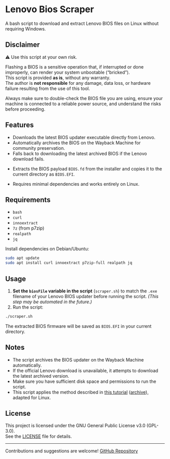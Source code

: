 # Lenovo Bios Scraper

A bash script to download and extract Lenovo BIOS files on Linux without requiring Windows.

## Disclaimer

⚠️ Use this script at your own risk.

Flashing a BIOS is a sensitive operation that, if interrupted or done improperly, can render your system unbootable (“bricked”).<br>
This script is provided **as is**, without any warranty.<br>
The author is **not responsible** for any damage, data loss, or hardware failure resulting from the use of this tool.

Always make sure to double-check the BIOS file you are using, ensure your machine is connected to a reliable power source, and understand the risks before proceeding.

## Features

- Downloads the latest BIOS updater executable directly from Lenovo.
- Automatically archives the BIOS on the Wayback Machine for community preservation.
- Falls back to downloading the latest archived BIOS if the Lenovo download fails.
* Extracts the BIOS payload `BIOS.fd` from the installer and copies it to the current directory as `BIOS.EFI`.
- Requires minimal dependencies and works entirely on Linux.

## Requirements

- `bash`
- `curl`
- `innoextract`
- `7z` (from p7zip)
- `realpath`
- `jq`

Install dependencies on Debian/Ubuntu:

```bash
sudo apt update
sudo apt install curl innoextract p7zip-full realpath jq
````

## Usage

1. **Set the `biosFile` variable in the script** (`scraper.sh`) to match the `.exe` filename of your Lenovo BIOS updater before running the script. *(This step may be automated in the future.)*
2. Run the script:

```bash
./scraper.sh
```

The extracted BIOS firmware will be saved as `BIOS.EFI` in your current directory.

## Notes

* The script archives the BIOS updater on the Wayback Machine automatically.
* If the official Lenovo download is unavailable, it attempts to download the latest archived version.
* Make sure you have sufficient disk space and permissions to run the script.
* This script applies the method described in [this tutorial](https://forums.lenovo.com/t5/Gaming-Laptops/GUIDE-How-to-extract-BIOS-from-Lenovo-BIOS-Update-Package-such-as-ATCN37WW-exe/m-p/5008973) ([archive](https://web.archive.org/web/20250708000635/https://forums.lenovo.com/t5/Gaming-Laptops/GUIDE-How-to-extract-BIOS-from-Lenovo-BIOS-Update-Package-such-as-ATCN37WW-exe/m-p/5008973)), adapted for Linux.

## License

This project is licensed under the GNU General Public License v3.0 (GPL-3.0).<br>
See the [LICENSE](LICENSE) file for details.

---

Contributions and suggestions are welcome!
[GitHub Repository](https://github.com/ycomiti/Lenovo-Bios-Scraper)
